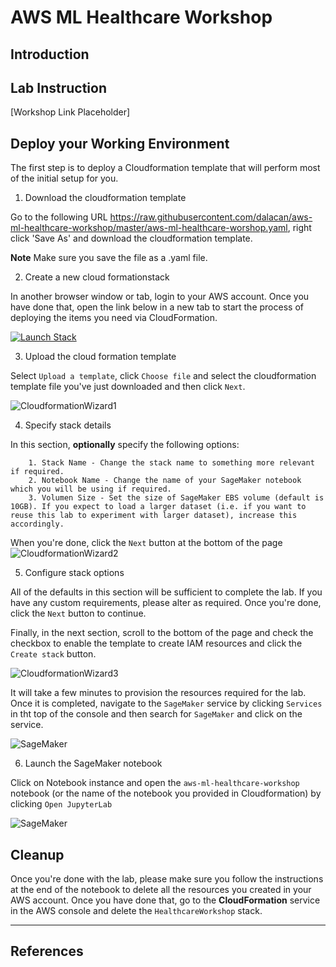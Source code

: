 # AWS ML Healthcare Workshop

## Introduction

## Lab Instruction

[Workshop Link Placeholder]

## Deploy your Working Environment

The first step is to deploy a Cloudformation template that will perform most of the initial setup for you.

1. Download the cloudformation template

Go to the following URL https://raw.githubusercontent.com/dalacan/aws-ml-healthcare-workshop/master/aws-ml-healthcare-worshop.yaml, right click 'Save As' and download the cloudformation template.

**Note** Make sure you save the file as a .yaml file.

2. Create a new cloud formationstack

In another browser window or tab, login to your AWS account. Once you have done that, open the link below in a new tab to start the process of deploying the items you need via CloudFormation.

[![Launch Stack](https://s3.amazonaws.com/cloudformation-examples/cloudformation-launch-stack.png)](https://console.aws.amazon.com/cloudformation/home#/stacks/new?stackName=HealthcareWorkshop)

3. Upload the cloud formation template

Select `Upload a template`,  click `Choose file` and select the cloudformation template file you've just downloaded and then click `Next`.

![CloudformationWizard1](static/images/step3.png)

4. Specify stack details

In this section, **optionally** specify the following options:
    
        1. Stack Name - Change the stack name to something more relevant if required.
        2. Notebook Name - Change the name of your SageMaker notebook which you will be using if required.
        3. Volumen Size - Set the size of SageMaker EBS volume (default is 10GB). If you expect to load a larger dataset (i.e. if you want to reuse this lab to experiment with larger dataset), increase this accordingly.

When you're done, click the `Next` button at the bottom of the page
![CloudformationWizard2](static/images/step4.png)

5. Configure stack options

All of the defaults in this section will be sufficient to complete the lab. If you have any custom requirements, please alter as required. Once you're done, click the `Next` button to continue.

Finally, in the next section, scroll to the bottom of the page and check the checkbox to enable the template to create IAM resources and click the `Create stack` button.

![CloudformationWizard3](static/images/step5a.png)

It will take a few minutes to provision the resources required for the lab. Once it is completed, navigate to the `SageMaker` service by clicking `Services` in tht top of the console and then search for `SageMaker` and click on the service.

![SageMaker](static/images/step5b.png)

6. Launch the SageMaker notebook

Click on Notebook instance and open the `aws-ml-healthcare-workshop` notebook (or the name of the notebook you provided in Cloudformation) by clicking `Open JupyterLab`

![SageMaker](static/images/step6.png)


## Cleanup
Once you're done with the lab, please make sure you follow the instructions at the end of the notebook to delete all the resources you created in your AWS account. Once you have done that, go to the **CloudFormation** service in the AWS console and delete the `HealthcareWorkshop` stack.

---

## References

